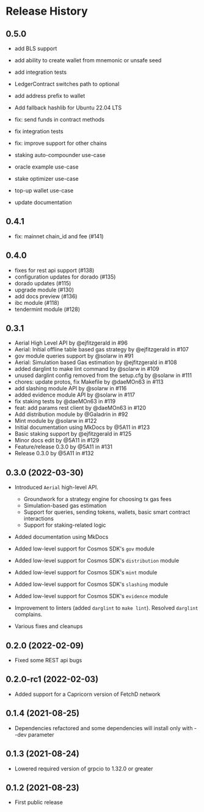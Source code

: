 # Release History

## 0.5.0

* add BLS support
* add ability to create wallet from mnemonic or unsafe seed
* add integration tests
* LedgerContract switches path to optional
* add address prefix to wallet
* Add fallback hashlib for Ubuntu 22.04 LTS

* fix: send funds in contract methods 
* fix integration tests
* fix: improve support for other chains

* staking auto-compounder use-case
* oracle example use-case
* stake optimizer use-case
* top-up wallet use-case

* update documentation

## 0.4.1

* fix: mainnet chain_id and fee (#141)

## 0.4.0

* fixes for rest api support (#138)
* configuration updates for dorado (#135)
* dorado updates (#115)
* upgrade module (#130)
* add docs preview (#136)
* ibc module (#118)
* tendermint module (#128)

## 0.3.1

* Aerial High Level API by @ejfitzgerald in #96
* Aerial: Initial offline table based gas strategy by @ejfitzgerald in #107
* gov module queries support by @solarw in #91
* Aerial: Simulation based Gas estimation by @ejfitzgerald in #108
* added darglint to make lint command by @solarw in #109
* unused darglint config removed from the setup.cfg by @solarw in #111
* chores: update protos, fix Makefile by @daeMOn63 in #113
* add slashing module API by @solarw in #116
* added evidence module API by @solarw in #117
* fix staking tests by @daeMOn63 in #119
* feat: add params rest client by @daeMOn63 in #120
* Add distribution module by @Galadrin in #92
* Mint module by @solarw in #122
* Initial documentation using MkDocs by @5A11 in #123
* Basic staking support by @ejfitzgerald in #125
* Minor docs edit by @5A11 in #129
* Feature/release 0.3.0 by @5A11 in #131
* Release 0.3.0 by @5A11 in #132

## 0.3.0 (2022-03-30)

* Introduced `Aerial` high-level API.
  * Groundwork for a strategy engine for choosing tx gas fees
  * Simulation-based gas estimation
  * Support for queries, sending tokens, wallets, basic smart contract interactions
  * Support for staking-related logic

* Added documentation using MkDocs
  
* Added low-level support for Cosmos SDK's `gov` module

* Added low-level support for Cosmos SDK's `distribution` module
* Added low-level support for Cosmos SDK's `mint` module

* Added low-level support for Cosmos SDK's `slashing` module
* Added low-level support for Cosmos SDK's `evidence` module

* Improvement to linters (added `darglint` to `make lint`). Resolved `darglint` complains.

* Various fixes and cleanups

## 0.2.0 (2022-02-09)

* Fixed some REST api bugs

## 0.2.0-rc1 (2022-02-03)

* Added support for a Capricorn version of FetchD network

## 0.1.4 (2021-08-25)

* Dependencies refactored and some dependencies will install only with --dev parameter

## 0.1.3 (2021-08-24)

* Lowered required version of grpcio to 1.32.0 or greater

## 0.1.2 (2021-08-23)

* First public release
